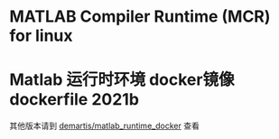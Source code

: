 # MATLAB Compiler Runtime (MCR) for linux
Matlab 运行时环境 docker镜像 dockerfile 2021b
=======================================

其他版本请到 [demartis/matlab_runtime_docker](https://github.com/demartis/matlab_runtime_docker) 查看
